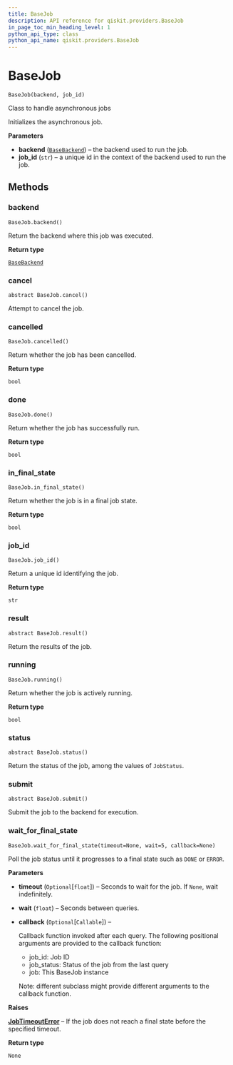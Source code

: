 ```yaml
---
title: BaseJob
description: API reference for qiskit.providers.BaseJob
in_page_toc_min_heading_level: 1
python_api_type: class
python_api_name: qiskit.providers.BaseJob
---
```


# BaseJob

<span id="qiskit.providers.BaseJob" />

`BaseJob(backend, job_id)`

Class to handle asynchronous jobs

Initializes the asynchronous job.

**Parameters**

*   **backend** ([`BaseBackend`](qiskit.providers.BaseBackend "qiskit.providers.basebackend.BaseBackend")) – the backend used to run the job.
*   **job\_id** (`str`) – a unique id in the context of the backend used to run the job.

## Methods

### backend

<span id="qiskit.providers.BaseJob.backend" />

`BaseJob.backend()`

Return the backend where this job was executed.

**Return type**

[`BaseBackend`](qiskit.providers.BaseBackend "qiskit.providers.basebackend.BaseBackend")

### cancel

<span id="qiskit.providers.BaseJob.cancel" />

`abstract BaseJob.cancel()`

Attempt to cancel the job.

### cancelled

<span id="qiskit.providers.BaseJob.cancelled" />

`BaseJob.cancelled()`

Return whether the job has been cancelled.

**Return type**

`bool`

### done

<span id="qiskit.providers.BaseJob.done" />

`BaseJob.done()`

Return whether the job has successfully run.

**Return type**

`bool`

### in\_final\_state

<span id="qiskit.providers.BaseJob.in_final_state" />

`BaseJob.in_final_state()`

Return whether the job is in a final job state.

**Return type**

`bool`

### job\_id

<span id="qiskit.providers.BaseJob.job_id" />

`BaseJob.job_id()`

Return a unique id identifying the job.

**Return type**

`str`

### result

<span id="qiskit.providers.BaseJob.result" />

`abstract BaseJob.result()`

Return the results of the job.

### running

<span id="qiskit.providers.BaseJob.running" />

`BaseJob.running()`

Return whether the job is actively running.

**Return type**

`bool`

### status

<span id="qiskit.providers.BaseJob.status" />

`abstract BaseJob.status()`

Return the status of the job, among the values of `JobStatus`.

### submit

<span id="qiskit.providers.BaseJob.submit" />

`abstract BaseJob.submit()`

Submit the job to the backend for execution.

### wait\_for\_final\_state

<span id="qiskit.providers.BaseJob.wait_for_final_state" />

`BaseJob.wait_for_final_state(timeout=None, wait=5, callback=None)`

Poll the job status until it progresses to a final state such as `DONE` or `ERROR`.

**Parameters**

*   **timeout** (`Optional`\[`float`]) – Seconds to wait for the job. If `None`, wait indefinitely.

*   **wait** (`float`) – Seconds between queries.

*   **callback** (`Optional`\[`Callable`]) –

    Callback function invoked after each query. The following positional arguments are provided to the callback function:

    *   job\_id: Job ID
    *   job\_status: Status of the job from the last query
    *   job: This BaseJob instance

    Note: different subclass might provide different arguments to the callback function.

**Raises**

[**JobTimeoutError**](qiskit.providers.JobTimeoutError "qiskit.providers.JobTimeoutError") – If the job does not reach a final state before the specified timeout.

**Return type**

`None`

